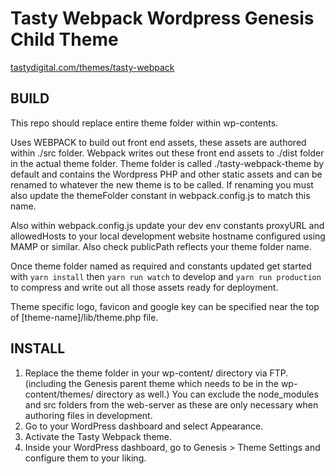 # Tasty Webpack Wordpress Genesis Child Theme

[tastydigital.com/themes/tasty-webpack](https://tastydigital.com/themes/tasty-webpack)

## BUILD

This repo should replace entire theme folder within wp-contents.

Uses WEBPACK to build out front end assets, these assets are authored within ./src folder. Webpack writes out these front end assets to ./dist folder in the actual theme folder.  Theme folder is called ./tasty-webpack-theme by default and contains the Wordpress PHP and other static assets and can be renamed to whatever the new theme is to be called. If renaming you must also update the themeFolder constant in webpack.config.js to match this name. 

Also within webpack.config.js update your dev env constants proxyURL and allowedHosts to your local development website hostname configured using MAMP or similar. Also check publicPath reflects your theme folder name.

Once theme folder named as required and constants updated get started with `yarn install` then `yarn run watch` to develop and `yarn run production` to compress and write out all those assets ready for deployment.

Theme specific logo, favicon and google key can be specified near the top of [theme-name]/lib/theme.php file.

## INSTALL

1. Replace the theme folder in your wp-content/ directory via FTP. (including the Genesis parent theme which needs to be in the wp-content/themes/ directory as well.) You can exclude the node_modules and src folders from the web-server as these are only necessary when authoring files in development.
2. Go to your WordPress dashboard and select Appearance.
3. Activate the Tasty Webpack theme.
4. Inside your WordPress dashboard, go to Genesis > Theme Settings and configure them to your liking.


